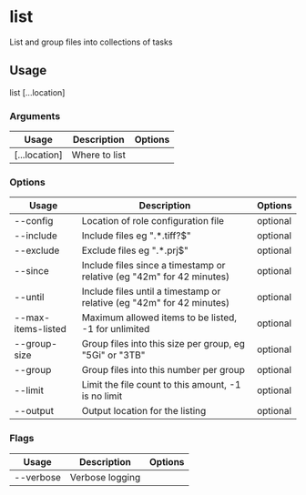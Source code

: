 # list

List and group files into collections of tasks

## Usage

list <options> [...location]

### Arguments

| Usage         | Description   | Options |
| ------------- | ------------- | ------- |
| [...location] | Where to list |         |

### Options

| Usage                       | Description                                                           | Options  |
| --------------------------- | --------------------------------------------------------------------- | -------- |
| --config <str>              | Location of role configuration file                                   | optional |
| --include <str>             | Include files eg ".\*.tiff?$"                                         | optional |
| --exclude <str>             | Exclude files eg ".\*.prj$"                                           | optional |
| --since <value>             | Include files since a timestamp or relative (eg "42m" for 42 minutes) | optional |
| --until <value>             | Include files until a timestamp or relative (eg "42m" for 42 minutes) | optional |
| --max-items-listed <number> | Maximum allowed items to be listed, -1 for unlimited                  | optional |
| --group-size <str>          | Group files into this size per group, eg "5Gi" or "3TB"               | optional |
| --group <number>            | Group files into this number per group                                | optional |
| --limit <number>            | Limit the file count to this amount, -1 is no limit                   | optional |
| --output <str>              | Output location for the listing                                       | optional |

### Flags

| Usage     | Description     | Options |
| --------- | --------------- | ------- |
| --verbose | Verbose logging |         |

<!-- This file has been autogenerated by src/readme/readme.generate.ts -->
